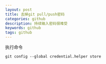 ```yaml
---
layout: post
title: 去掉git pull/push密码
categories: github
description: 持续输入密码很难受
keywords: github
tags: github
---
```


执行命令

  ```git config --global credential.helper store```

